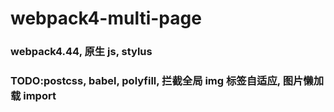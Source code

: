 # webpack4-multi-page

### webpack4.44, 原生 js, stylus

### TODO:postcss, babel, polyfill, 拦截全局 img 标签自适应, 图片懒加载 import
